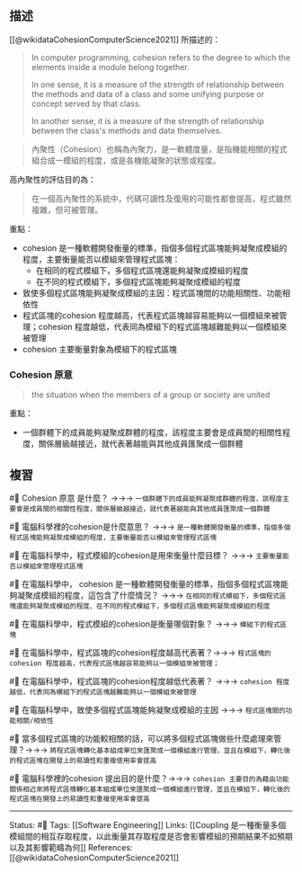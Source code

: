 




## 描述
[[@wikidataCohesionComputerScience2021]] 所描述的：
> In computer programming, cohesion refers to the degree to which the elements inside a module belong together.
> 
> In one sense, it is a measure of the strength of relationship between the methods and data of a class and some unifying purpose or concept served by that class.
> 
> In another sense, it is a measure of the strength of relationship between the class's methods and data themselves.


> 內聚性（Cohesion）也稱為內聚力，是一軟體度量，是指機能相關的程式組合成一模組的程度，或是各機能凝聚的狀態或程度。

高內聚性的評估目的為：
> 在一個高內聚性的系統中，代碼可讀性及復用的可能性都會提高，程式雖然複雜，但可被管理。


重點：
- cohesion 是一種軟體開發衡量的標準，指個多個程式區塊能夠凝聚成模組的程度，主要衡量能否以模組來管理程式區塊：
	- 在相同的程式模組下，多個程式區塊還能夠凝聚成模組的程度
	- 在不同的程式模組下，多個程式區塊能夠凝聚成模組的程度
- 致使多個程式區塊能夠凝聚成模組的主因：程式區塊間的功能相關性、功能相依性
- 程式區塊的cohesion 程度越高，代表程式區塊越容易能夠以一個模組來被管理；cohesion 程度越低，代表同為模組下的程式區塊越難能夠以一個模組來被管理
- cohesion 主要衡量對象為模組下的程式區塊



### Cohesion 原意

> the situation when the members of a group or society are united

重點：
- 一個群體下的成員能夠凝聚成群體的程度，該程度主要會是成員間的相關性程度，關係層級越接近，就代表著越能與其他成員匯聚成一個群體

## 複習
#🧠 Cohesion 原意 是什麼？ ->->-> `一個群體下的成員能夠凝聚成群體的程度，該程度主要會是成員間的相關性程度，關係層級越接近，就代表著越能與其他成員匯聚成一個群體`
<!--SR:!2022-09-24,42,250-->


#🧠 電腦科學裡的cohesion是什麼意思？ ->->-> `是一種軟體開發衡量的標準，指個多個程式區塊能夠凝聚成模組的程度，主要衡量能否以模組來管理程式區塊`
<!--SR:!2022-08-21,6,248-->

#🧠 在電腦科學中，程式模組的cohesion是用來衡量什麼目標？ ->->-> `主要衡量能否以模組來管理程式區塊`
<!--SR:!2022-08-21,6,248-->

#🧠 在電腦科學中， cohesion 是一種軟體開發衡量的標準，指個多個程式區塊能夠凝聚成模組的程度，這包含了什麼情況？ ->->-> `在相同的程式模組下，多個程式區塊還能夠凝聚成模組的程度、在不同的程式模組下，多個程式區塊能夠凝聚成模組的程度`
<!--SR:!2022-08-21,6,248-->

#🧠  在電腦科學中，程式模組的cohesion是衡量哪個對象？ ->->-> `模組下的程式區塊`
<!--SR:!2022-09-03,14,248-->

#🧠 在電腦科學中，程式區塊的cohesion程度越高代表著？->->-> `程式區塊的cohesion 程度越高，代表程式區塊越容易能夠以一個模組來被管理；`
<!--SR:!2022-08-31,12,248-->

#🧠 在電腦科學中，程式區塊的cohesion程度越低代表著？ ->->-> `cohesion 程度越低，代表同為模組下的程式區塊越難能夠以一個模組來被管理`
<!--SR:!2022-08-31,12,248-->


#🧠 在電腦科學中，致使多個程式區塊能夠凝聚成模組的主因 ->->-> `程式區塊間的功能相關/相依性`
<!--SR:!2022-08-21,6,248-->

#🧠 當多個程式區塊的功能較相關的話，可以將多個程式區塊做些什麼處理來管理？->->-> `將程式區塊轉化基本組成單位來匯聚成一個模組進行管理，並且在模組下，轉化後的程式區塊在開發上的易讀性和重複使用率會提高`
<!--SR:!2022-09-14,33,230-->

#🧠 電腦科學裡的cohesion 提出目的是什麼？->->-> `cohesion 主要目的為藉由功能關係相近來將程式區塊轉化基本組成單位來匯聚成一個模組進行管理，並且在模組下，轉化後的程式區塊在開發上的易讀性和重複使用率會提高`
<!--SR:!2022-09-19,38,250-->

---
Status: #🌱 
Tags:
[[Software Engineering]]
Links:
[[Coupling 是一種衡量多個模組間的相互存取程度，以此衡量其存取程度是否會影響模組的預期結果不如預期以及其影響範疇為何]]
References:
[[@wikidataCohesionComputerScience2021]]